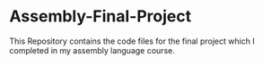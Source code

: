 # Assembly-Final-Project

This Repository contains the code files for the final project which I completed in my assembly language course.
